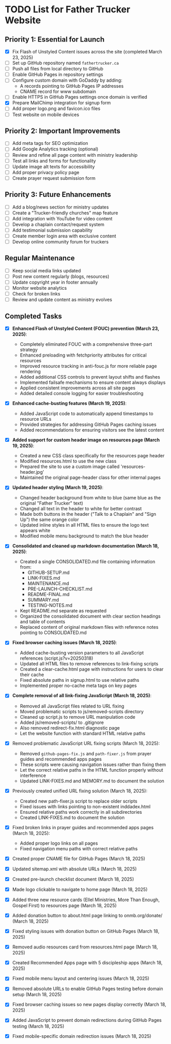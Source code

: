 # TODO List for Father Trucker Website

## Priority 1: Essential for Launch

- [x] Fix Flash of Unstyled Content issues across the site (completed March 23, 2025)
- [ ] Set up GitHub repository named `fathertrucker.ca`
- [ ] Push all files from local directory to GitHub
- [ ] Enable GitHub Pages in repository settings
- [ ] Configure custom domain with GoDaddy by adding:
  - A records pointing to GitHub Pages IP addresses
  - CNAME record for www subdomain
- [ ] Enable HTTPS in GitHub Pages settings once domain is verified
- [x] Prepare MailChimp integration for signup form
- [ ] Add proper logo.png and favicon.ico files
- [ ] Test website on mobile devices

## Priority 2: Important Improvements

- [ ] Add meta tags for SEO optimization
- [ ] Add Google Analytics tracking (optional)
- [ ] Review and refine all page content with ministry leadership
- [ ] Test all links and forms for functionality
- [ ] Update image alt texts for accessibility
- [ ] Add proper privacy policy page
- [ ] Create prayer request submission form

## Priority 3: Future Enhancements

- [ ] Add a blog/news section for ministry updates
- [ ] Create a "Trucker-friendly churches" map feature
- [ ] Add integration with YouTube for video content
- [ ] Develop a chaplain contact/request system
- [ ] Add testimonial submission capability
- [ ] Create member login area with exclusive content
- [ ] Develop online community forum for truckers

## Regular Maintenance

- [ ] Keep social media links updated
- [ ] Post new content regularly (blogs, resources)
- [ ] Update copyright year in footer annually
- [ ] Monitor website analytics
- [ ] Check for broken links
- [ ] Review and update content as ministry evolves

## Completed Tasks
- [x] **Enhanced Flash of Unstyled Content (FOUC) prevention (March 23, 2025)**:
  - Completely eliminated FOUC with a comprehensive three-part strategy
  - Enhanced preloading with fetchpriority attributes for critical resources
  - Improved resource tracking in anti-fouc.js for more reliable page rendering
  - Added additional CSS controls to prevent layout shifts and flashes
  - Implemented failsafe mechanisms to ensure content always displays
  - Applied consistent improvements across all site pages
  - Added detailed console logging for easier troubleshooting
  
- [x] **Enhanced cache-busting features (March 19, 2025)**:
  - Added JavaScript code to automatically append timestamps to resource URLs
  - Provided strategies for addressing GitHub Pages caching issues
  - Added recommendations for ensuring visitors see the latest content

- [x] **Added support for custom header image on resources page (March 19, 2025)**:
  - Created a new CSS class specifically for the resources page header
  - Modified resources.html to use the new class
  - Prepared the site to use a custom image called 'resources-header.jpg'
  - Maintained the original page-header class for other internal pages

- [x] **Updated header styling (March 19, 2025)**:
  - Changed header background from white to blue (same blue as the original "Father Trucker" text)
  - Changed all text in the header to white for better contrast
  - Made both buttons in the header ("Talk to a Chaplain" and "Sign Up") the same orange color
  - Updated inline styles in all HTML files to ensure the logo text appears white
  - Modified mobile menu background to match the blue header
- [x] **Consolidated and cleaned up markdown documentation (March 18, 2025)**:
  - Created a single CONSOLIDATED.md file containing information from:
    - GITHUB-SETUP.md
    - LINK-FIXES.md
    - MAINTENANCE.md
    - PRE-LAUNCH-CHECKLIST.md
    - README-FINAL.md
    - SUMMARY.md
    - TESTING-NOTES.md
  - Kept README.md separate as requested
  - Organized the consolidated document with clear section headings and table of contents
  - Replaced content of original markdown files with reference notes pointing to CONSOLIDATED.md

- [x] **Fixed browser caching issues (March 18, 2025)**:
  - Added cache-busting version parameters to all JavaScript references (script.js?v=20250318)
  - Updated all HTML files to remove references to link-fixing scripts
  - Created a clear-cache.html page with instructions for users to clear their cache
  - Fixed absolute paths in signup.html to use relative paths
  - Implemented proper no-cache meta tags on key pages

- [x] **Complete removal of all link-fixing JavaScript (March 18, 2025)**:
  - Removed all JavaScript files related to URL fixing
  - Moved problematic scripts to js/removed-scripts directory
  - Cleaned up script.js to remove URL manipulation code
  - Added js/removed-scripts/ to .gitignore
  - Also removed redirect-fix.html diagnostic page
  - Let the website function with standard HTML relative paths

- [x] Removed problematic JavaScript URL fixing scripts (March 18, 2025):
  - Removed `github-pages-fix.js` and `path-fixer.js` from prayer guides and recommended apps pages
  - These scripts were causing navigation issues rather than fixing them
  - Let the correct relative paths in the HTML function properly without interference
  - Updated LINK-FIXES.md and MEMORY.md to document the solution

- [x] Previously created unified URL fixing solution (March 18, 2025):
  - Created new path-fixer.js script to replace older scripts
  - Fixed issues with links pointing to non-existent inddadex.html
  - Ensured relative paths work correctly in all subdirectories
  - Created LINK-FIXES.md to document the solution

- [x] Fixed broken links in prayer guides and recommended apps pages (March 18, 2025):
  - Added proper logo links on all pages
  - Fixed navigation menu paths with correct relative paths

- [x] Created proper CNAME file for GitHub Pages (March 18, 2025)
- [x] Updated sitemap.xml with absolute URLs (March 18, 2025)
- [x] Created pre-launch checklist document (March 18, 2025)
- [x] Made logo clickable to navigate to home page (March 18, 2025)
- [x] Added three new resource cards (Ellel Ministries, More Than Enough, Gospel First) to resources page (March 18, 2025)
- [x] Added donation button to about.html page linking to onmb.org/donate/ (March 18, 2025)
- [x] Fixed styling issues with donation button on GitHub Pages (March 18, 2025)
- [x] Removed audio resources card from resources.html page (March 18, 2025)
- [x] Created Recommended Apps page with 5 discipleship apps (March 18, 2025)
- [x] Fixed mobile menu layout and centering issues (March 18, 2025)
- [x] Removed absolute URLs to enable GitHub Pages testing before domain setup (March 18, 2025)
- [x] Fixed browser caching issues so new pages display correctly (March 18, 2025)
- [x] Added JavaScript to prevent domain redirections during GitHub Pages testing (March 18, 2025)
- [x] Fixed mobile-specific domain redirection issues (March 18, 2025)

